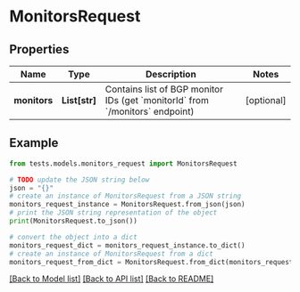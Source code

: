 # MonitorsRequest


## Properties

Name | Type | Description | Notes
------------ | ------------- | ------------- | -------------
**monitors** | **List[str]** | Contains list of BGP monitor IDs (get &#x60;monitorId&#x60; from &#x60;/monitors&#x60; endpoint) | [optional] 

## Example

```python
from tests.models.monitors_request import MonitorsRequest

# TODO update the JSON string below
json = "{}"
# create an instance of MonitorsRequest from a JSON string
monitors_request_instance = MonitorsRequest.from_json(json)
# print the JSON string representation of the object
print(MonitorsRequest.to_json())

# convert the object into a dict
monitors_request_dict = monitors_request_instance.to_dict()
# create an instance of MonitorsRequest from a dict
monitors_request_from_dict = MonitorsRequest.from_dict(monitors_request_dict)
```
[[Back to Model list]](../README.md#documentation-for-models) [[Back to API list]](../README.md#documentation-for-api-endpoints) [[Back to README]](../README.md)


